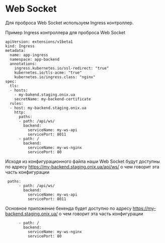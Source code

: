 
# Web Socket

Для проброса Web Socket используем Ingress контроллер.

Пример Ingress контроллера для проброса Web Socket

```
apiVersion: extensions/v1beta1
kind: Ingress
metadata:
  name: app-ingress
  namespace: app-backend
  annotations:
    ingress.kubernetes.io/ssl-redirect: "true"
    kubernetes.io/tls-acme: "true"
    kubernetes.io/ingress.class: "nginx"
spec:
  tls:
  - hosts:
    - my-bakend.staging.onix.ua
    secretName: my-backend-certificate
  rules:
  - host: my-backend.staging.onix.ua
    http:
      paths:
      - path: /api/ws/
        backend:
          serviceName: my-ws-api
          servicePort: 8011
      - path: /
        backend:
          serviceName: my-ws-nginx
          servicePort: 80
```

Исходя из конфигурационного файла наши Web Socket будут доступны по адресу https://my-backend.staging.onix.ua/api/ws/ 
о чем говорит эта часть конфигурации

```
 paths:
      - path: /api/ws/
        backend:
          serviceName: my-ws-api
          servicePort: 8011
```

Основное приложение бекенда будет доступно по адресу https://my-backend.staging.onix.ua/ о чем говорит эта часть конфигурации

```
      - path: /
        backend:
          serviceName: my-ws-nginx
          servicePort: 80
```
